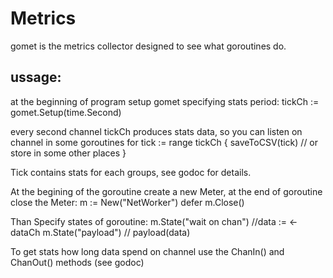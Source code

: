 # Metrics

gomet is the metrics collector designed to see what goroutines do.

## ussage:

at the beginning of program setup gomet specifying stats period:
 	tickCh := gomet.Setup(time.Second) 

every second channel tickCh produces stats data, so you can listen on channel in some goroutines
	for tick := range tickCh {
		saveToCSV(tick)
		// or store in some other places
	}

Tick contains stats for each groups, see godoc for details.

At the begining of the goroutine create a new Meter, at the end of goroutine close the Meter:
	m := New("NetWorker")
	defer m.Close()

Than Specify states of goroutine:
	m.State("wait on chan")
	//data := <- dataCh
	m.State("payload")
	// payload(data)

To get stats how long data spend on channel use the ChanIn() and ChanOut() methods (see godoc)

